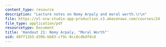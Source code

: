 ```yaml
---
content_type: resource
description: "Lecture notes on Nomy Arpaly and moral worth.\r\n"
file: https://ol-ocw-studio-app-production.s3.amazonaws.com/courses/24-231-ethics-fall-2009/d8ff11b5d39bbb03cf9c8cc8cdbdfdcd_MIT24_231F09_lec22.pdf
file_type: application/pdf
resourcetype: Document
title: 'Handout 21: Nomy Arpaly, "Moral Worth"'
uid: d8ff11b5-d39b-bb03-cf9c-8cc8cdbdfdcd
---
```

